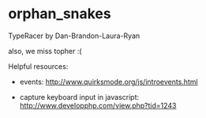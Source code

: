 orphan_snakes
=============
TypeRacer by Dan-Brandon-Laura-Ryan

also, we miss topher :(




Helpful resources:

- events: http://www.quirksmode.org/js/introevents.html

- capture keyboard input in javascript: http://www.developphp.com/view.php?tid=1243
